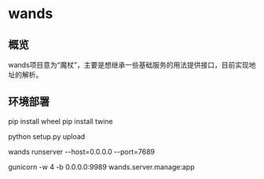 # wands

## 概览
wands项目意为“魔杖”，主要是想继承一些基础服务的用法提供接口，目前实现地址的解析。

## 环境部署
pip install wheel
pip install twine


python setup.py upload

wands runserver --host=0.0.0.0 --port=7689


gunicorn -w 4 -b 0.0.0.0:9989 wands.server.manage:app